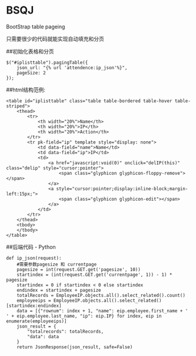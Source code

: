 # BSQJ
BootStrap table pageing

只需要很少的代码就能实现自动填充和分页

##初始化表格和分页

    $("#iplisttable").pagingTable({
        json_url: "{% url 'attendence:ip_json'%}",
        pageSize: 2
    });

##html结构范例:

    <table id="iplisttable" class="table table-bordered table-hover table-striped">
        <thead>
            <tr>
                <th width="20%">Name</th>
                <th width="20%">IP</th>
                <th width="20%">Action</th>
            </tr>
            <tr pk-field="ip" template style="display: none">
                <td data-field="name">Name</td>
                <td data-field="ip">IP</td>
                <td>
                    <a href="javascript:void(0)" onclick="delIP(this)" class="delip" style="cursor:pointer">
                        <span class="glyphicon glyphicon-floppy-remove"></span>
                    </a>
                    <a style="cursor:pointer;display:inline-block;margin-left:15px;">
                        <span class="glyphicon glyphicon-edit"></span>
                    </a>
                </td>
            </tr>
        </thead>
        <tbody>
        </tbody>
    </table>

##后端代码 - Python

    def ip_json(request):
        #需要参数pagesize 和 currentpage
        pagesize = int(request.GET.get('pagesize', 10))
        startindex = (int(request.GET.get('currentpage', 1)) - 1) * pagesize
        startindex = 0 if startindex < 0 else startindex
        endindex = startindex + pagesize
        totalRecords = EmployeeIP.objects.all().select_related().count()
        employeeips = EmployeeIP.objects.all().select_related()[startindex:endindex]
        data = [{"rownum": index + 1, "name": eip.employee.first_name + ' ' + eip.employee.last_name, "ip": eip.IP} for index, eip in enumerate(employeeips)]
        json_result = {
            "totalrecords": totalRecords,
            "data": data
        }
        return JsonResponse(json_result, safe=False)




